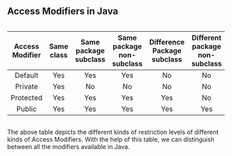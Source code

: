 <section class="main"><h1 id="pictorial-explanation-of-access-modifiers-in-java" level="1">Access Modifiers in Java</h1>
<div style="overflow:auto"><table><thead><tr><th style="text-align:center">Access Modifier</th><th style="text-align:center">Same class</th><th style="text-align:center">Same package subclass</th><th style="text-align:center">Same package non-subclass</th><th style="text-align:center">Difference Package subclass</th><th style="text-align:center">Different package non-subclass</th></tr></thead><tbody><tr><td style="text-align:center">Default</td><td style="text-align:center">Yes</td><td style="text-align:center">Yes</td><td style="text-align:center">Yes</td><td style="text-align:center">No</td><td style="text-align:center">No</td></tr><tr><td style="text-align:center">Private</td><td style="text-align:center">Yes</td><td style="text-align:center">No</td><td style="text-align:center">No</td><td style="text-align:center">No</td><td style="text-align:center">No</td></tr><tr><td style="text-align:center">Protected</td><td style="text-align:center">Yes</td><td style="text-align:center">Yes</td><td style="text-align:center">Yes</td><td style="text-align:center">Yes</td><td style="text-align:center">No</td></tr><tr><td style="text-align:center">Public</td><td style="text-align:center">Yes</td><td style="text-align:center">Yes</td><td style="text-align:center">Yes</td><td style="text-align:center">Yes</td><td style="text-align:center">Yes</td></tr></tbody></table></div><p>The above table depicts the different kinds of restriction levels of different kinds of Access Modifiers. With the help of this table, we can distinguish between all the modifiers available in Java.</p></section>